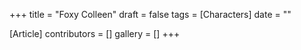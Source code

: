 +++
title = "Foxy Colleen"
draft = false
tags = [Characters]
date = ""

[Article]
contributors = []
gallery = []
+++